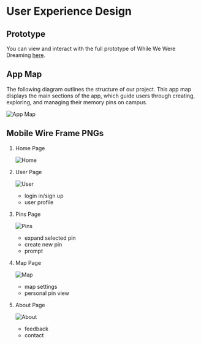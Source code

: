 # User Experience Design

## Prototype

You can view and interact with the full prototype of While We Were Dreaming [here](https://www.figma.com/proto/I6RjRxM0OYAEB7d8XJelcX/While-We-Were-Dreaming?node-id=1-2&t=RvDExkdPPokDqlZd-1).

## App Map

The following diagram outlines the structure of our project. This app map displays the main sections of the app, which guide users through creating, exploring, and managing their memory pins on campus.

![App Map](./ux-design/app-map-colored.png)

## Mobile Wire Frame PNGs

1. Home Page

   ![Home](ux-design/wireframePNGs/Home_page.png)

2. User Page

    ![User](ux-design/wireframePNGs/User_page.png)
    - login in/sign up
    - user profile

3. Pins Page

   ![Pins](ux-design/wireframePNGs/Pins_page.png)
   - expand selected pin
   - create new pin
   - prompt
  
4. Map Page

    ![Map](ux-design/wireframePNGs/Map_page.png)
    - map settings
    - personal pin view
  
5. About Page

   ![About](ux-design/wireframePNGs/About_page.png)
   - feedback
   - contact
